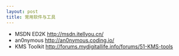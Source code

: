 ```yaml
---
layout: post
title: 常用软件与工具
---
```



* MSDN ED2K http://msdn.itellyou.cn/
* an0nymous  http://an0nymous.coding.io/
* KMS Toolkit  http://forums.mydigitallife.info/forums/51-KMS-tools
